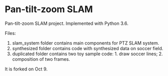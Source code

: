 # Pan-tilt-zoom SLAM

Pan-tilt-zoom SLAM project. Implemented with Python 3.6.

Files:
  1. slam_system folder contains main components for PTZ SLAM system. 
  2. synthesized folder contains code with synthesized data on soccer field.
  3. duplicated folder contains two toy sample code: 1. draw soccer lines; 2. composition of two frames.

It is forked on Oct 9.
  
